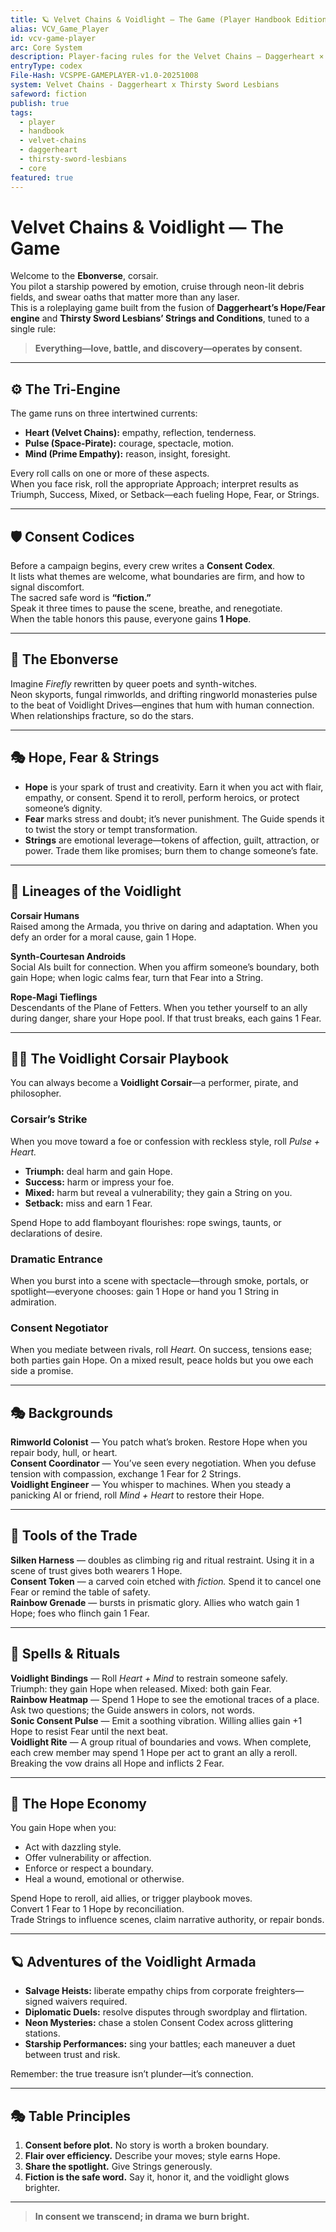 ```yaml
---
title: 🪐 Velvet Chains & Voidlight — The Game (Player Handbook Edition)
alias: VCV_Game_Player
id: vcv-game-player
arc: Core System
description: Player-facing rules for the Velvet Chains – Daggerheart × Thirsty Sword Lesbians Tri-Engine.
entryType: codex
File-Hash: VCSPPE-GAMEPLAYER-v1.0-20251008
system: Velvet Chains - Daggerheart x Thirsty Sword Lesbians
safeword: fiction
publish: true
tags:
  - player
  - handbook
  - velvet-chains
  - daggerheart
  - thirsty-sword-lesbians
  - core
featured: true
---
```


# **Velvet Chains & Voidlight — The Game**

Welcome to the **Ebonverse**, corsair.  
You pilot a starship powered by emotion, cruise through neon-lit debris fields, and swear oaths that matter more than any laser.  
This is a roleplaying game built from the fusion of **Daggerheart’s Hope/Fear engine** and **Thirsty Sword Lesbians’ Strings and Conditions**, tuned to a single rule:

> **Everything—love, battle, and discovery—operates by consent.**

---

## ⚙️ The Tri-Engine

The game runs on three intertwined currents:

- **Heart (Velvet Chains):** empathy, reflection, tenderness.  
- **Pulse (Space-Pirate):** courage, spectacle, motion.  
- **Mind (Prime Empathy):** reason, insight, foresight.  

Every roll calls on one or more of these aspects.  
When you face risk, roll the appropriate Approach; interpret results as Triumph, Success, Mixed, or Setback—each fueling Hope, Fear, or Strings.

---

## 🛡️ Consent Codices

Before a campaign begins, every crew writes a **Consent Codex**.  
It lists what themes are welcome, what boundaries are firm, and how to signal discomfort.  
The sacred safe word is **“fiction.”**  
Speak it three times to pause the scene, breathe, and renegotiate.  
When the table honors this pause, everyone gains **1 Hope**.

---

## 🌌 The Ebonverse

Imagine *Firefly* rewritten by queer poets and synth-witches.  
Neon skyports, fungal rimworlds, and drifting ringworld monasteries pulse to the beat of Voidlight Drives—engines that hum with human connection.  
When relationships fracture, so do the stars.

---

## 🎭 Hope, Fear & Strings

- **Hope** is your spark of trust and creativity. Earn it when you act with flair, empathy, or consent. Spend it to reroll, perform heroics, or protect someone’s dignity.  
- **Fear** marks stress and doubt; it’s never punishment. The Guide spends it to twist the story or tempt transformation.  
- **Strings** are emotional leverage—tokens of affection, guilt, attraction, or power. Trade them like promises; burn them to change someone’s fate.

---

## 🌈 Lineages of the Voidlight

**Corsair Humans**  
Raised among the Armada, you thrive on daring and adaptation.  When you defy an order for a moral cause, gain 1 Hope.

**Synth-Courtesan Androids**  
Social AIs built for connection.  When you affirm someone’s boundary, both gain Hope; when logic calms fear, turn that Fear into a String.

**Rope-Magi Tieflings**  
Descendants of the Plane of Fetters.  When you tether yourself to an ally during danger, share your Hope pool.  If that trust breaks, each gains 1 Fear.

---

## 🏴‍☠️ The Voidlight Corsair Playbook

You can always become a **Voidlight Corsair**—a performer, pirate, and philosopher.

### Corsair’s Strike  

When you move toward a foe or confession with reckless style, roll *Pulse + Heart.*  

- **Triumph:** deal harm and gain Hope.  
- **Success:** harm or impress your foe.  
- **Mixed:** harm but reveal a vulnerability; they gain a String on you.  
- **Setback:** miss and earn 1 Fear.  

Spend Hope to add flamboyant flourishes: rope swings, taunts, or declarations of desire.

### Dramatic Entrance  

When you burst into a scene with spectacle—through smoke, portals, or spotlight—everyone chooses: gain 1 Hope or hand you 1 String in admiration.

### Consent Negotiator  

When you mediate between rivals, roll *Heart.*  On success, tensions ease; both parties gain Hope.  On a mixed result, peace holds but you owe each side a promise.

---

## 🎭 Backgrounds

**Rimworld Colonist** — You patch what’s broken. Restore Hope when you repair body, hull, or heart.  
**Consent Coordinator** — You’ve seen every negotiation. When you defuse tension with compassion, exchange 1 Fear for 2 Strings.  
**Voidlight Engineer** — You whisper to machines. When you steady a panicking AI or friend, roll *Mind + Heart* to restore their Hope.

---

## 💎 Tools of the Trade

**Silken Harness** — doubles as climbing rig and ritual restraint. Using it in a scene of trust gives both wearers 1 Hope.  
**Consent Token** — a carved coin etched with *fiction.* Spend it to cancel one Fear or remind the table of safety.  
**Rainbow Grenade** — bursts in prismatic glory.  Allies who watch gain 1 Hope; foes who flinch gain 1 Fear.

---

## 🔮 Spells & Rituals

**Voidlight Bindings** — Roll *Heart + Mind* to restrain someone safely. Triumph: they gain Hope when released. Mixed: both gain Fear.  
**Rainbow Heatmap** — Spend 1 Hope to see the emotional traces of a place. Ask two questions; the Guide answers in colors, not words.  
**Sonic Consent Pulse** — Emit a soothing vibration. Willing allies gain +1 Hope to resist Fear until the next beat.  
**Voidlight Rite** — A group ritual of boundaries and vows. When complete, each crew member may spend 1 Hope per act to grant an ally a reroll. Breaking the vow drains all Hope and inflicts 2 Fear.

---

## 📜 The Hope Economy

You gain Hope when you:

- Act with dazzling style.  
- Offer vulnerability or affection.  
- Enforce or respect a boundary.  
- Heal a wound, emotional or otherwise.  

Spend Hope to reroll, aid allies, or trigger playbook moves.  
Convert 1 Fear to 1 Hope by reconciliation.  
Trade Strings to influence scenes, claim narrative authority, or repair bonds.

---

## 🪐 Adventures of the Voidlight Armada

- **Salvage Heists:** liberate empathy chips from corporate freighters—signed waivers required.  
- **Diplomatic Duels:** resolve disputes through swordplay and flirtation.  
- **Neon Mysteries:** chase a stolen Consent Codex across glittering stations.  
- **Starship Performances:** sing your battles; each maneuver a duet between trust and risk.

Remember: the true treasure isn’t plunder—it’s connection.

---

## 🎭 Table Principles

1. **Consent before plot.** No story is worth a broken boundary.  
2. **Flair over efficiency.** Describe your moves; style earns Hope.  
3. **Share the spotlight.** Give Strings generously.  
4. **Fiction is the safe word.** Say it, honor it, and the voidlight glows brighter.

---

> **In consent we transcend; in drama we burn bright.**

